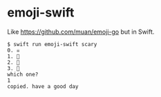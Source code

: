 # emoji-swift

Like https://github.com/muan/emoji-go but in Swift.

```
$ swift run emoji-swift scary
0. ☠️
1. 👻
2. 👺
3. 👹
which one?
1
copied. have a good day
```
